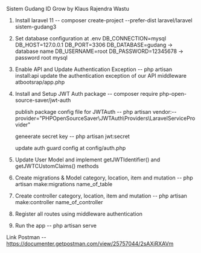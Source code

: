 Sistem Gudang ID Grow by Klaus Rajendra Wastu

1. Install laravel 11
   -- composer create-project --prefer-dist laravel/laravel sistem-gudang3

2. Set database configuration at .env
   DB_CONNECTION=mysql
   DB_HOST=127.0.0.1
   DB_PORT=3306
   DB_DATABASE=gudang -> database name
   DB_USERNAME=root
   DB_PASSWORD=12345678 -> password root mysql

3. Enable API and Update Authentication Exception
   -- php artisan install:api
   update the authentication exception of our API middleware atbootsrap/app.php

4. Install and Setup JWT Auth package
   -- composer require php-open-source-saver/jwt-auth

    publish package config file for JWTAuth
    -- php artisan vendor:--provider="PHPOpenSourceSaver\JWTAuth\Providers\LaravelServiceProvider"

    geneerate secret key
    -- php artisan jwt:secret

    update auth guard config at config/auth.php

5. Update User Model and implement getJWTIdentifier() and getJWTCUstomClaims() methods

6. Create migrations & Model category, location, item and mutation
   -- php artisan make:migrations name_of_table

7. Create controller category, location, item and mutation
   -- php artisan make:controller name_of_controller

8. Register all routes using middleware authentication

9. Run the app
   -- php artisan serve

Link Postman
-- https://documenter.getpostman.com/view/25757044/2sAXjRXAVm
